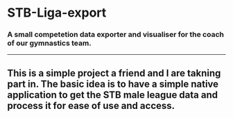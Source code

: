 # STB-Liga-export
### A small competetion data exporter and visualiser for the coach of our gymnastics team.
----

This is a simple project a friend and I are takning part in. The basic idea is to have a simple native application
to get the STB male league data and process it for ease of use and access.
----
